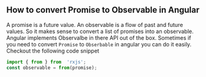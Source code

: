 
## How to convert Promise to Observable in Angular

A promise is a future value. An observable is a flow of past and future values. So it makes sense to convert a list of promises into an observable.
Angular implements Observalbe in there API out of the box. Sometimes if you need to convert `Promise` to `Obserbable` in angular you can do it easily. Checkout the following code snippet

```javascript
import { from } from  'rxjs';
const observable = from(promise);
```
<!--stackedit_data:
eyJoaXN0b3J5IjpbLTE3MzEyNDY2ODIsLTU0OTI1NDgwMSwxOT
Q1NTM3MTI3LC0xODk0MTk5NDMzLDUwMjA5NjIzMSwtODM1Nzcx
MTkyLC01NTI5OTM0MjYsMTU1MzE2MDY4MCw2NjgxOTAwNDksMT
IwMzA0Njk0NiwxNDA3NTE3MzE1LC0zODQxMDUwMTMsLTMxNTY0
ODU4OCwtODAwNTYxOTMwLC0xNzI0MjMzMzc2LC0xNTY1NzEzOT
gzLC0yMDY2NjU1NDc1LC05Mzg1MTYyMzgsLTMzMjQ1NTM2M119

-->